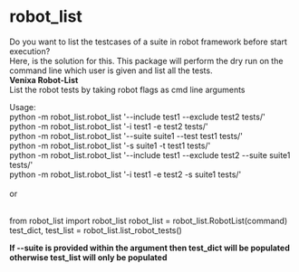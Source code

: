 # robot_list </br>
Do you want to list the testcases of a suite in robot framework before start execution? </br>
Here, is the solution for this. This package will perform the dry run on the command line which user is given and list all the tests. </br>
**Venixa Robot-List** </br>
List the robot tests by taking robot flags as cmd line arguments </br>

Usage: </br>
python -m robot_list.robot_list '--include test1 --exclude test2 tests/' </br>
python -m robot_list.robot_list '-i test1 -e test2 tests/' </br>
python -m robot_list.robot_list '--suite suite1 --test test1 tests/'  </br>
python -m robot_list.robot_list '-s suite1 -t test1 tests/' </br>
python -m robot_list.robot_list '--include test1 --exclude test2 --suite suite1 tests/' </br>
python -m robot_list.robot_list '-i test1 -e test2 -s suite1 tests/' </br>
 </br>
or </br> </br>

from robot_list import robot_list
robot_list = robot_list.RobotList(command) </br>
test_dict, test_list = robot_list.list_robot_tests() </br>

**If --suite is provided within the argument then test_dict will be populated otherwise test_list will only be populated** </br>
